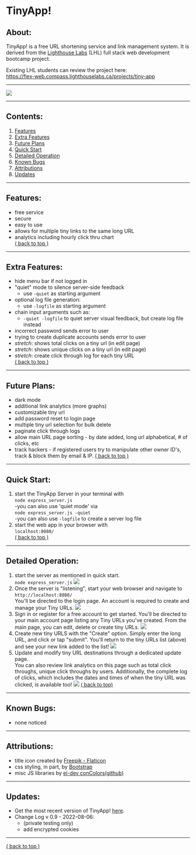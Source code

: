 # TinyApp!
## About:
TinyApp! is a free URL shortening service and link management system. It is derived from the <a href="www.lighthouselabs.ca">Lighthouse Labs</a> (LHL) full stack web development bootcamp project.

Existing LHL students can review the project here:  
https://flex-web.compass.lighthouselabs.ca/projects/tiny-app  

---

![](image-readme.png)
  
---
## Contents:
1. [Features](#features)
2. [Extra Features](#extra-features)
3. [Future Plans](#future-plans)
4. [Quick Start](#quick-start)
5. [Detailed Operation](#detailed-operation)
6. [Known Bugs](#known-bugs)
7. [Attributions](#attributes)
8. [Updates](#updates)
---
## Features:
- free service
- secure
- easy to use
- allows for multiple tiny links to the same long URL
- analytics including hourly click thru chart  
[( back to top )](#about)
---
## Extra Features:
- hide menu bar if not logged in
- "quiet" mode to silence server-side feedback
    * use ```-quiet``` as starting argument
- optional log file generation:  
    * use ```-logfile``` as starting argument
- chain input arguments such as:
    * ```-quiet -logfile``` to quiet server visual feedback, but create log file instead
- incorrect password sends error to user
- trying to create duplicate accounts sends error to user
- _stretch_: shows total clicks on a tiny url (in edit page)
- _stretch_: shows unique clicks on a tiny url (in edit page)
- _stretch_: create click through log for each tiny URL  
[( back to top )](#about)
---
## Future Plans:
- dark mode
- additional link analytics (more graphs)
- customizable tiny url
- add password reset to login page
- multiple tiny url selection for bulk delete
- paginate click through logs  
- allow main URL page sorting - by date added, long url alphabetical, # of clicks, etc
- track hackers - if registered users try to manipulate other owner ID's, track & block them by email & IP.
[( back to top )](#about)
---
## Quick Start:
1) start the TinyApp Server in your terminal with  
  ```node express_server.js```   
  -you can also use 'quiet mode' via  
  ```node express_server.js -quiet```  
  -you can also use ```-logfile```  to create a server log file
2) start the web app in your browser with  
```localhost:8080/```  
[( back to top )](#about)
---
## Detailed Operation:
1) start the server as mentioned in quick start.  
```node express_server.js```
![](image-server.png)
2) Once the server is "listening", start your web browser and navigate to ```http://localhost:8080/```  
You'll be directed to the login page.  An account is required to create and manage your Tiny URLs.
![](image-login.png)
3) Sign in or register for a free account to get started. You'll be directed to your main account page listing any Tiny URLs you've created. From the main page, you can edit, delete or create tiny URLs.
![](image-tinylist.png)
4) Create new tiny URLS with the "Create" option.  Simply enter the long URL, and click or tap "submit". You'll return to the tiny URLs list (above) and see your new link added to the list!
![](image-createfirst.png)
5) Update and modify tiny URL destinations through a dedicated update page.  
You can also review link analytics on this page such as total click throughs, unique click throughs by users.  Additionally, the complete log of clicks, which includes the dates and times of when the tiny URL was clicked, is available too! 
![](image-createtinyurl.png)
[( back to top) ](#about)
----
## Known Bugs:  
- none noticed
----
## Attributions:
- title icon created by <a href="https://www.flaticon.com/free-icons/rocket" title="rocket icons">Freepik - Flaticon</a>
- css styling, in part, by <a href="https://getbootstrap.com">Bootstrap</a>
- misc JS libraries by <a href="http://www.github.com/ej8899">ej-dev conColors(github)</a>
---
## Updates:
- Get the most recent version of TinyApp! [here](https://github.com/ej8899/tinyapp).
- Change Log v 0.9 - 2022-08-06:  
    * (private testing only)
    - add encrypted cookies

---
[( back to top )](#about)
